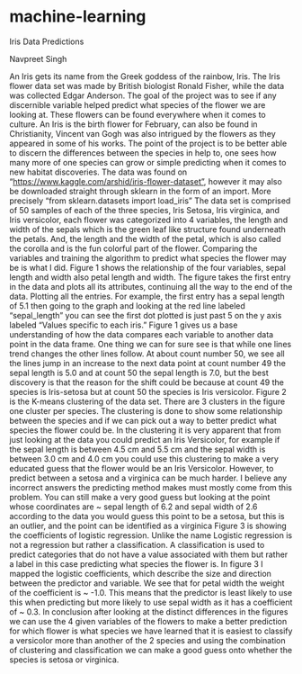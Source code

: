 # machine-learning
Iris Data Predictions

Navpreet Singh

An Iris gets its name from the Greek goddess of the rainbow, Iris. The Iris flower data set was
made by British biologist Ronald Fisher, while the data was collected Edgar Anderson. The goal of the
project was to see if any discernible variable helped predict what species of the flower we are looking at.
These flowers can be found everywhere when it comes to culture. An Iris is the birth flower for February,
can also be found in Christianity, Vincent van Gogh was also intrigued by the flowers as they appeared in
some of his works. The point of the project is to be better able to discern the differences between the
species in help to, one sees how many more of one species can grow or simple predicting when it comes
to new habitat discoveries.
The data was found on “https://www.kaggle.com/arshid/iris-flower-dataset”, however it may also
be downloaded straight through sklearn in the form of an import. More precisely “from sklearn.datasets
import load_iris” The data set is comprised of 50 samples of each of the three species, Iris Setosa, Iris
virginica, and Iris versicolor, each flower was categorized into 4 variables, the length and width of the
sepals which is the green leaf like structure found underneath the petals. And, the length and the width of
the petal, which is also called the corolla and is the fun colorful part of the flower. Comparing the
variables and training the algorithm to predict what species the flower may be is what I did.
  Figure 1 shows the relationship of the four variables, sepal length and width also petal length and
width. The figure takes the first entry in the data and plots all its attributes, continuing all the way to the
end of the data. Plotting all the entries. For example, the first entry has a sepal length of 5.1 then going to
the graph and looking at the red line labeled “sepal_length” you can see the first dot plotted is just past 5
on the y axis labeled “Values specific to each iris.” Figure 1 gives us a base understanding of how the
data compares each variable to another data point in the data frame. One thing we can for sure see is that
while one lines trend changes the other lines follow. At about count number 50, we see all the lines jump
in an increase to the next data point at count number 49 the sepal length is 5.0 and at count 50 the sepal
length is 7.0, but the best discovery is that the reason for the shift could be because at count 49 the species
is Iris-setosa but at count 50 the species is Iris versicolor.
  Figure 2 is the K-means clustering of the data set. There are 3 clusters in the figure one cluster
per species. The clustering is done to show some relationship between the species and if we can pick out a
way to better predict what species the flower could be. In the clustering it is very apparent that from just
looking at the data you could predict an Iris Versicolor, for example if the sepal length is between 4.5 cm
and 5.5 cm and the sepal width is between 3.0 cm and 4.0 cm you could use this clustering to make a very
educated guess that the flower would be an Iris Versicolor. However, to predict between a setosa and a
virginica can be much harder. I believe any incorrect answers the predicting method makes must mostly
come from this problem. You can still make a very good guess but looking at the point whose coordinates
are ~ sepal length of 6.2 and sepal width of 2.6 according to the data you would guess this point to be a
setosa, but this is an outlier, and the point can be identified as a virginica
  Figure 3 is showing the coefficients of logistic regression. Unlike the name Logistic regression is
not a regression but rather a classification. A classification is used to predict categories that do not have a
value associated with them but rather a label in this case predicting what species the flower is. In figure 3
I mapped the logistic coefficients, which describe the size and direction between the predictor and
variable. We see that for petal width the weight of the coefficient is ~ -1.0. This means that the predictor
is least likely to use this when predicting but more likely to use sepal width as it has a coefficient of ~ 0.3.
In conclusion after looking at the distinct differences in the figures we can use the 4 given
variables of the flowers to make a better prediction for which flower is what species we have learned that
it is easiest to classify a versicolor more than another of the 2 species and using the combination of
clustering and classification we can make a good guess onto whether the species is setosa or virginica.
